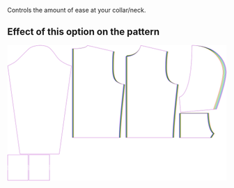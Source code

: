 
Controls the amount of ease at your collar/neck.


## Effect of this option on the pattern
![This image shows the effect of this option by superimposing several variants that have a different value for this option](huey_collarease_sample.svg "Effect of this option on the pattern")
